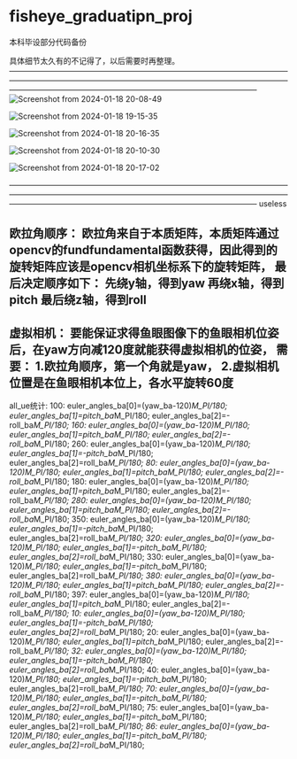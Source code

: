 # fisheye_graduatipn_proj
本科毕设部分代码备份

具体细节太久有的不记得了，以后需要时再整理。
————————————————————————————————————————————————————————————————————————————————————————————————————————
![Screenshot from 2024-01-18 20-08-49](https://github.com/HLkyss/fisheye_graduatipn_proj/assets/69629475/3fb7a41f-04a4-4f22-a1c6-fc586207a2a7)

![Screenshot from 2024-01-18 19-15-35](https://github.com/HLkyss/fisheye_graduatipn_proj/assets/69629475/808ef662-21ec-4908-8c1d-6dda0db4e774)

![Screenshot from 2024-01-18 20-16-35](https://github.com/HLkyss/fisheye_graduatipn_proj/assets/69629475/076a458b-6a19-4860-a8e9-b47fcf712c4d)

![Screenshot from 2024-01-18 20-10-30](https://github.com/HLkyss/fisheye_graduatipn_proj/assets/69629475/ee491bf7-55f0-4525-9404-19ae4cc009e7)

![Screenshot from 2024-01-18 20-17-02](https://github.com/HLkyss/fisheye_graduatipn_proj/assets/69629475/f5f3128b-cd08-452b-bb08-22ae45aa053d)

————————————————————————————————————————————————————————————————————————————————————————————————————————
useless


欧拉角顺序：
欧拉角来自于本质矩阵，本质矩阵通过opencv的fundfundamental函数获得，因此得到的旋转矩阵应该是opencv相机坐标系下的旋转矩阵，
最后决定顺序如下：
先绕y轴，得到yaw
再绕x轴，得到pitch
最后绕z轴，得到roll
-----------------------------------------
虚拟相机：
要能保证求得鱼眼图像下的鱼眼相机位姿后，在yaw方向减120度就能获得虚拟相机的位姿，
需要：
1.欧拉角顺序，第一个角就是yaw，
2.虚拟相机位置是在鱼眼相机本位上，各水平旋转60度
-----------------------------------------
all_ue统计:
100:
    euler_angles_ba[0]=(yaw_ba-120)*M_PI/180;
    euler_angles_ba[1]=pitch_ba*M_PI/180;
    euler_angles_ba[2]=-roll_ba*M_PI/180;
160:
    euler_angles_ba[0]=(yaw_ba-120)*M_PI/180;
    euler_angles_ba[1]=pitch_ba*M_PI/180;
    euler_angles_ba[2]=-roll_ba*M_PI/180;
260:
    euler_angles_ba[0]=(yaw_ba-120)*M_PI/180;
    euler_angles_ba[1]=-pitch_ba*M_PI/180;
    euler_angles_ba[2]=roll_ba*M_PI/180;
80:
    euler_angles_ba[0]=(yaw_ba-120)*M_PI/180;
    euler_angles_ba[1]=pitch_ba*M_PI/180;
    euler_angles_ba[2]=-roll_ba*M_PI/180;
180:
    euler_angles_ba[0]=(yaw_ba-120)*M_PI/180;
    euler_angles_ba[1]=pitch_ba*M_PI/180;
    euler_angles_ba[2]=-roll_ba*M_PI/180;
280:
    euler_angles_ba[0]=(yaw_ba-120)*M_PI/180;
    euler_angles_ba[1]=pitch_ba*M_PI/180;
    euler_angles_ba[2]=-roll_ba*M_PI/180;
350:
    euler_angles_ba[0]=(yaw_ba-120)*M_PI/180;
    euler_angles_ba[1]=-pitch_ba*M_PI/180;
    euler_angles_ba[2]=roll_ba*M_PI/180;
320:
    euler_angles_ba[0]=(yaw_ba-120)*M_PI/180;
    euler_angles_ba[1]=-pitch_ba*M_PI/180;
    euler_angles_ba[2]=roll_ba*M_PI/180;
330:
    euler_angles_ba[0]=(yaw_ba-120)*M_PI/180;
    euler_angles_ba[1]=-pitch_ba*M_PI/180;
    euler_angles_ba[2]=roll_ba*M_PI/180;
380:
    euler_angles_ba[0]=(yaw_ba-120)*M_PI/180;
    euler_angles_ba[1]=pitch_ba*M_PI/180;
    euler_angles_ba[2]=-roll_ba*M_PI/180;
397:
    euler_angles_ba[0]=(yaw_ba-120)*M_PI/180;
    euler_angles_ba[1]=pitch_ba*M_PI/180;
    euler_angles_ba[2]=-roll_ba*M_PI/180;
10:
    euler_angles_ba[0]=(yaw_ba-120)*M_PI/180;
    euler_angles_ba[1]=-pitch_ba*M_PI/180;
    euler_angles_ba[2]=roll_ba*M_PI/180;
20:
    euler_angles_ba[0]=(yaw_ba-120)*M_PI/180;
    euler_angles_ba[1]=pitch_ba*M_PI/180;
    euler_angles_ba[2]=-roll_ba*M_PI/180;
32:
    euler_angles_ba[0]=(yaw_ba-120)*M_PI/180;
    euler_angles_ba[1]=-pitch_ba*M_PI/180;
    euler_angles_ba[2]=roll_ba*M_PI/180;
40:
    euler_angles_ba[0]=(yaw_ba-120)*M_PI/180;
    euler_angles_ba[1]=-pitch_ba*M_PI/180;
    euler_angles_ba[2]=roll_ba*M_PI/180;
70:
    euler_angles_ba[0]=(yaw_ba-120)*M_PI/180;
    euler_angles_ba[1]=-pitch_ba*M_PI/180;
    euler_angles_ba[2]=roll_ba*M_PI/180;
75:
    euler_angles_ba[0]=(yaw_ba-120)*M_PI/180;
    euler_angles_ba[1]=-pitch_ba*M_PI/180;
    euler_angles_ba[2]=roll_ba*M_PI/180;
86:
    euler_angles_ba[0]=(yaw_ba-120)*M_PI/180;
    euler_angles_ba[1]=-pitch_ba*M_PI/180;
    euler_angles_ba[2]=roll_ba*M_PI/180;
